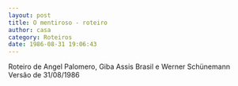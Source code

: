```yaml
---
layout: post
title: O mentiroso - roteiro
author: casa
category: Roteiros
date: 1986-08-31 19:06:43
---
```

Roteiro de Angel Palomero, Giba Assis Brasil e Werner Schünemann\
Versão de 31/08/1986